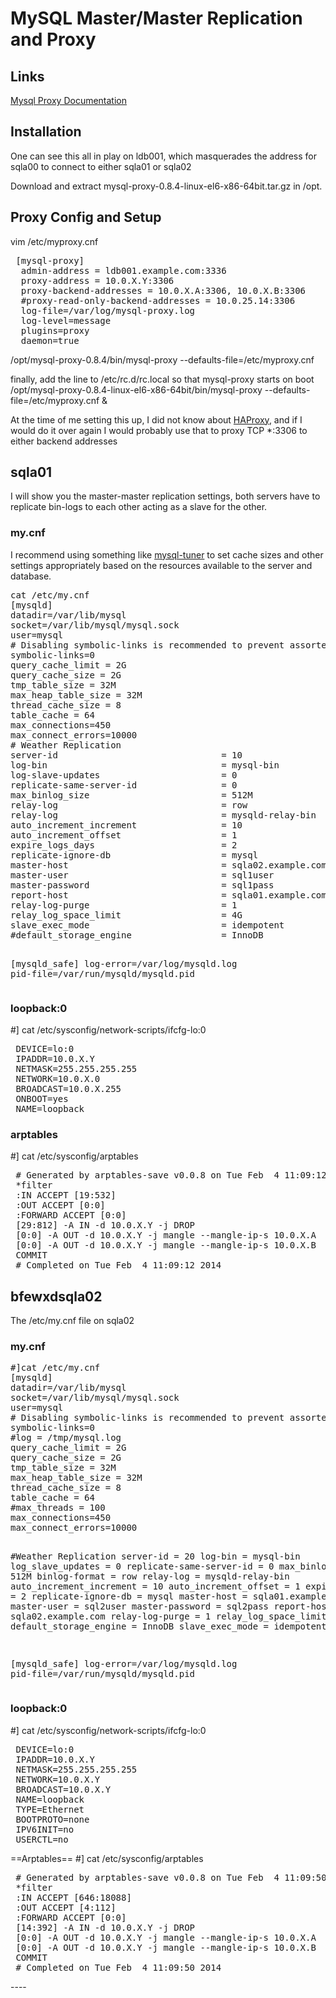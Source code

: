 <h1>MySQL Master/Master Replication and Proxy</h1>


<h2>Links</h2>

<a href=http://dev.mysql.com/doc/refman/5.6/en/mysql-proxy-configuration.html#option_mysql-proxy_proxy-backend-addresses>Mysql Proxy Documentation</a>

<h2>Installation</h2>
One can see this all in play on ldb001, which masquerades the address for sqla00 to connect to either sqla01 or sqla02

 Download and extract mysql-proxy-0.8.4-linux-el6-x86-64bit.tar.gz in /opt.

<h2>Proxy Config and Setup</h2>

 vim /etc/myproxy.cnf
 <pre>
 [mysql-proxy]
  admin-address = ldb001.example.com:3336
  proxy-address = 10.0.X.Y:3306
  proxy-backend-addresses = 10.0.X.A:3306, 10.0.X.B:3306
  #proxy-read-only-backend-addresses = 10.0.25.14:3306
  log-file=/var/log/mysql-proxy.log
  log-level=message
  plugins=proxy
  daemon=true
</pre>
  /opt/mysql-proxy-0.8.4/bin/mysql-proxy --defaults-file=/etc/myproxy.cnf

finally, add the line to /etc/rc.d/rc.local so that mysql-proxy starts on boot 
  /opt/mysql-proxy-0.8.4-linux-el6-x86-64bit/bin/mysql-proxy --defaults-file=/etc/myproxy.cnf &
  
At the time of me setting this up, I did not know about <a href=https://github.com/twstewart42/notes-wiki/tree/master/HAProxy>HAProxy</a>, and if I would do it over again I would probably use that to proxy TCP *:3306 to either backend addresses

<h2>sqla01</h2>
I will show you the master-master replication settings, both servers have to replicate bin-logs to each other acting as a slave for the other.

<h3>my.cnf</h3>
I recommend using something like <a href=http://mysqltuner.com/>mysql-tuner</a> to set cache sizes and other settings appropriately based on the resources available to the server and database.
<pre>
cat /etc/my.cnf
[mysqld]
datadir=/var/lib/mysql
socket=/var/lib/mysql/mysql.sock
user=mysql
# Disabling symbolic-links is recommended to prevent assorted security risks
symbolic-links=0
query_cache_limit = 2G
query_cache_size = 2G
tmp_table_size = 32M
max_heap_table_size = 32M
thread_cache_size = 8
table_cache = 64
max_connections=450
max_connect_errors=10000
# Weather Replication
server-id                               = 10
log-bin                                 = mysql-bin
log-slave-updates                       = 0
replicate-same-server-id                = 0
max_binlog_size                         = 512M
relay-log                               = row
relay-log                               = mysqld-relay-bin
auto_increment_increment                = 10
auto_increment_offset                   = 1
expire_logs_days                        = 2
replicate-ignore-db                     = mysql
master-host                             = sqla02.example.com
master-user                             = sql1user
master-password                         = sql1pass
report-host                             = sqla01.example.com
relay-log-purge                         = 1
relay_log_space_limit                   = 4G
slave_exec_mode                         = idempotent
#default_storage_engine                 = InnoDB

[mysqld_safe]
log-error=/var/log/mysqld.log
pid-file=/var/run/mysqld/mysqld.pid
</pre>

<h3>loopback:0</h3>
 #] cat /etc/sysconfig/network-scripts/ifcfg-lo:0
 <pre>
 DEVICE=lo:0
 IPADDR=10.0.X.Y
 NETMASK=255.255.255.255
 NETWORK=10.0.X.0
 BROADCAST=10.0.X.255
 ONBOOT=yes
 NAME=loopback
</pre>

<h3>arptables</h3>
 #] cat /etc/sysconfig/arptables
 <pre>
 # Generated by arptables-save v0.0.8 on Tue Feb  4 11:09:12 2014
 *filter
 :IN ACCEPT [19:532]
 :OUT ACCEPT [0:0]
 :FORWARD ACCEPT [0:0]
 [29:812] -A IN -d 10.0.X.Y -j DROP
 [0:0] -A OUT -d 10.0.X.Y -j mangle --mangle-ip-s 10.0.X.A
 [0:0] -A OUT -d 10.0.X.Y -j mangle --mangle-ip-s 10.0.X.B
 COMMIT
 # Completed on Tue Feb  4 11:09:12 2014
</pre>
<h2>bfewxdsqla02</h2>
The /etc/my.cnf file on sqla02

<h3>my.cnf</h3>
<pre>
#]cat /etc/my.cnf
[mysqld]
datadir=/var/lib/mysql
socket=/var/lib/mysql/mysql.sock
user=mysql
# Disabling symbolic-links is recommended to prevent assorted security risks
symbolic-links=0
#log = /tmp/mysql.log
query_cache_limit = 2G
query_cache_size = 2G
tmp_table_size = 32M
max_heap_table_size = 32M
thread_cache_size = 8
table_cache = 64
#max_threads = 100
max_connections=450
max_connect_errors=10000

#Weather Replication
server-id                               = 20
log-bin                                 = mysql-bin
log_slave_updates                       = 0
replicate-same-server-id                = 0
max_binlog_size                         = 512M
binlog-format                           = row
relay-log                               = mysqld-relay-bin
auto_increment_increment                = 10
auto_increment_offset                   = 1
expire_logs_days                        = 2
replicate-ignore-db                     = mysql
master-host                             = sqla01.example.com
master-user                             = sql2user
master-password                         = sql2pass
report-host                             = sqla02.example.com
relay-log-purge                         = 1
relay_log_space_limit                   = 4G
default_storage_engine                  = InnoDB
slave_exec_mode                         = idempotent

[mysqld_safe]
log-error=/var/log/mysqld.log
pid-file=/var/run/mysqld/mysqld.pid
</pre>

<h3>loopback:0</h3>
 #] cat /etc/sysconfig/network-scripts/ifcfg-lo:0
 <pre>
 DEVICE=lo:0
 IPADDR=10.0.X.Y
 NETMASK=255.255.255.255
 NETWORK=10.0.X.Y
 BROADCAST=10.0.X.Y
 NAME=loopback
 TYPE=Ethernet
 BOOTPROTO=none
 IPV6INIT=no
 USERCTL=no
</pre>
==Arptables==
 #] cat /etc/sysconfig/arptables
 <pre>
 # Generated by arptables-save v0.0.8 on Tue Feb  4 11:09:50 2014
 *filter
 :IN ACCEPT [646:18088]
 :OUT ACCEPT [4:112]
 :FORWARD ACCEPT [0:0]
 [14:392] -A IN -d 10.0.X.Y -j DROP
 [0:0] -A OUT -d 10.0.X.Y -j mangle --mangle-ip-s 10.0.X.A
 [0:0] -A OUT -d 10.0.X.Y -j mangle --mangle-ip-s 10.0.X.B
 COMMIT
 # Completed on Tue Feb  4 11:09:50 2014
</pre>
----


